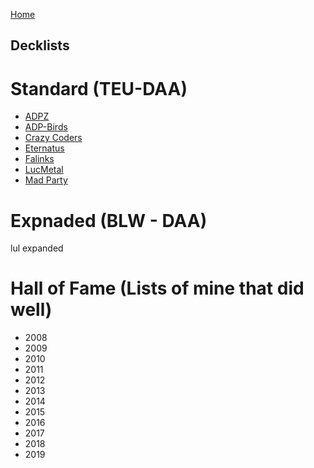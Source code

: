 [Home](https://joeygaffney.github.io/teamlit)
## Decklists
# Standard (TEU-DAA)
- [ADPZ](https://joeygaffney.github.io/teamlit/res/decklists/standard/adpz)
- [ADP-Birds](https://joeygaffney.github.io/teamlit/res/decklists/standard/adp-birds)
- [Crazy Coders](https://joeygaffney.github.io/teamlit/res/decklists/standard/crazy-coders)
- [Eternatus](https://joeygaffney.github.io/teamlit/res/decklists/standard/eternatus)
- [Falinks](https://joeygaffney.github.io/teamlit/res/decklists/standard/falinks)
- [LucMetal](https://joeygaffney.github.io/teamlit/res/decklists/standard/lucmetal)
- [Mad Party](https://joeygaffney.github.io/teamlit/res/decklists/standard/mad-party)

# Expnaded (BLW - DAA)
lul expanded

# Hall of Fame (Lists of mine that did well)
- 2008
- 2009
- 2010
- 2011
- 2012
- 2013
- 2014
- 2015
- 2016
- 2017
- 2018
- 2019
